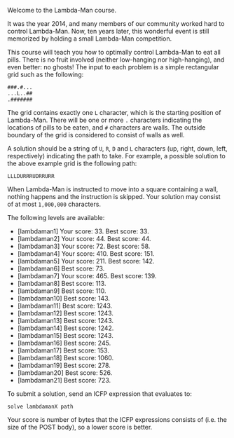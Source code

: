 Welcome to the Lambda-Man course.

It was the year 2014, and many members of our community worked hard to control Lambda-Man. Now, ten years later, this wonderful event is still memorized by holding a small Lambda-Man competition.

This course will teach you how to optimally control Lambda-Man to eat all pills. There is no fruit involved (neither low-hanging nor high-hanging), and even better: no ghosts! The input to each problem is a simple rectangular grid such as the following:

```
###.#...
...L..##
.#######
```

The grid contains exactly one `L` character, which is the starting position of Lambda-Man. There will be one or more `.` characters indicating the locations of pills to be eaten, and `#` characters are walls. The outside boundary of the grid is considered to consist of walls as well.

A solution should be a string of `U`, `R`, `D` and `L` characters (up, right, down, left, respectively) indicating the path to take. For example, a possible solution to the above example grid is the following path:
```
LLLDURRRUDRRURR
```
When Lambda-Man is instructed to move into a square containing a wall, nothing happens and the instruction is skipped. Your solution may consist of at most `1,000,000` characters.

The following levels are available:
* [lambdaman1] Your score: 33. Best score: 33.
* [lambdaman2] Your score: 44. Best score: 44.
* [lambdaman3] Your score: 72. Best score: 58.
* [lambdaman4] Your score: 410. Best score: 151.
* [lambdaman5] Your score: 211. Best score: 142.
* [lambdaman6] Best score: 73.
* [lambdaman7] Your score: 465. Best score: 139.
* [lambdaman8] Best score: 113.
* [lambdaman9] Best score: 110.
* [lambdaman10] Best score: 143.
* [lambdaman11] Best score: 1243.
* [lambdaman12] Best score: 1243.
* [lambdaman13] Best score: 1243.
* [lambdaman14] Best score: 1242.
* [lambdaman15] Best score: 1243.
* [lambdaman16] Best score: 245.
* [lambdaman17] Best score: 153.
* [lambdaman18] Best score: 1060.
* [lambdaman19] Best score: 278.
* [lambdaman20] Best score: 526.
* [lambdaman21] Best score: 723.

To submit a solution, send an ICFP expression that evaluates to:

```
solve lambdamanX path
```

Your score is number of bytes that the ICFP expressions consists of (i.e. the size of the POST body), so a lower score is better.

